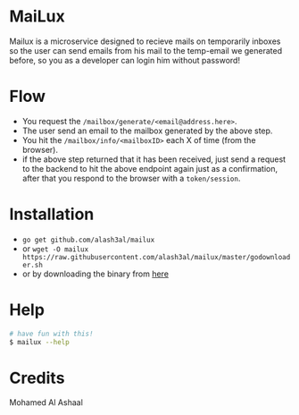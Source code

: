 MaiLux
=======
Mailux is a microservice designed to recieve mails on temporarily inboxes so the user can send emails from his mail to the temp-email we generated before, so you as a developer can login him without password!

Flow
=====
- You request the `/mailbox/generate/<email@address.here>`.
- The user send an email to the mailbox generated by the above step.
- You hit the `/mailbox/info/<mailboxID>` each X of time (from the browser).
- if the above step returned that it has been received, just send a request to the backend to hit the above endpoint again just as a confirmation, after that you respond to the browser with a `token/session`.

Installation
============
- `go get github.com/alash3al/mailux`
- or `wget -O mailux https://raw.githubusercontent.com/alash3al/mailux/master/godownloader.sh`
- or by downloading the binary from [here](https://github.com/alash3al/mailux/releases)

Help
====
```bash
# have fun with this!
$ mailux --help
```

Credits
=======
Mohamed Al Ashaal